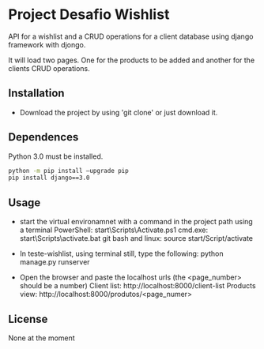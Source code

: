 # Project Desafio Wishlist

API for a wishlist and a CRUD operations for a client database using django framework with djongo. 


It will load two pages. One for the products to be added and another for the clients CRUD operations. 

## Installation

- Download the project by using 'git clone' or just download it. 


## Dependences

Python 3.0 must be installed.

```bash
python -m pip install –upgrade pip
pip install django==3.0
```

## Usage
- start the virtual environamnet with a command in the project path using a terminal
    PowerShell: start\Scripts\Activate.ps1
    cmd.exe: start\Scripts\activate.bat
    git bash and linux: source start/Script/activate

- In teste-wishlist, using terminal still, type the following:
    python manage.py runserver

- Open the browser and paste the localhost urls (the <page_number> should be a number)
    Client list: http://localhost:8000/client-list
    Products view: http://localhost:8000/produtos/<page_numer>



## License
None at the moment
